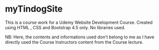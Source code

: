 # myTindogSite

This is a course work for a Udemy Website Development Course. Created using HTML , CSS and Bootstrap 4.5 only. No libraries used.

NB: Here, the contents and informations used don't belong to me as I have directly used the Course Instructors content from the Course lecture.
